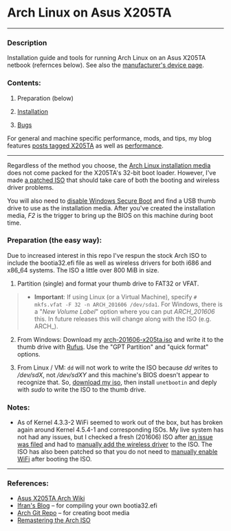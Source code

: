 # Arch Linux on Asus X205TA

-----

### Description

Installation guide and tools for running Arch Linux on an Asus X205TA netbook (refernces below). See also the [manufacturer's device page](https://www.asus.com/us/Notebooks/ASUS_EeeBook_X205TA/).

### Contents:

1) Preparation (below)

2) [Installation](https://github.com/gtbjj/x205ta/blob/master/INSTALL.md)

3) [Bugs](https://github.com/gtbjj/x205ta/blob/master/BUGS.md)

For general and machine specific performance, mods, and tips, my blog features [posts tagged X205TA](https://gtbjj.github.io/tags/#x205ta) as well as [performance](https://gtbjj.github.io/tags/#performance).

-----

Regardless of the method you choose, the [Arch Linux installation media](https://www.archlinux.org/download/) does not come packed for the X205TA's 32-bit boot loader.  However, I've made [a patched ISO](https://drive.google.com/file/d/0B2RH_BSaD6YPR0dxTU82SnFjMm8/view?usp=sharing) that should take care of both the booting and wireless driver problems.

You will also need to [disable Windows Secure Boot](http://itsfoss.com/disable-uefi-secure-boot-in-windows-8/) and find a USB thumb drive to use as the installation media.  After you've created the installation media, *F2* is the trigger to bring up the BIOS on this machine during boot time.

### Preparation (the easy way):
 
Due to increased interest in this repo I've respun the stock Arch ISO to include the bootia32.efi file as well as wireless drivers for both i686 and x86_64 systems.  The ISO a little over 800 MiB in size.

1)  Partition (single) and format your thumb drive to FAT32 or VFAT.

> * **Important**:  If using Linux (or a Virtual Machine), specify ```# mkfs.vfat -F 32 -n ARCH_201606 /dev/sda1```.  For Windows, there is a "*New Volume Label*" option where you can put *ARCH_201606* this.  In future releases this will change along with the ISO (e.g. ARCH_<YEAR><MONTH>).

2) From Windows:  Download my [arch-201606-x205ta.iso](https://drive.google.com/file/d/0B2RH_BSaD6YPWlJGV2xlSy1tcVU/view?usp=sharing) and write it to the thumb drive with [Rufus](https://rufus.akeo.ie/).  Use the "GPT Partition" and "quick format" options.

3) From Linux / VM: ```dd``` will not work to write the ISO because *dd* writes to */dev/sdX*, not */dev/sdXY* and this machine's BIOS doesn't appear to recognize that.  So, [download my iso](https://drive.google.com/file/d/0B2RH_BSaD6YPWlJGV2xlSy1tcVU/view?usp=sharing), then install ```unetbootin``` and deply with *sudo* to write the ISO to the thumb drive.

### Notes:

- As of Kernel 4.3.3-2 WiFi seemed to work out of the box, but has broken again around Kernel 4.5.4-1 and corresponding ISOs.  My live system has not had any issues, but I checked a fresh (201606) ISO after [an issue was filed](https://github.com/gtbjj/x205ta/issues/6) and had to [manually add the wireless driver](https://wiki.archlinux.org/index.php/Asus_x205ta#Adding_wireless_drivers_to_the_install_image) to the ISO.  The ISO has also been patched so that you do not need to [manually enable WiFi](https://wiki.archlinux.org/index.php/Asus_x205ta#Install_Arch) after booting the ISO.

-----

### References:

- [Asus X205TA Arch Wiki](https://wiki.archlinux.org/index.php/Asus_x205ta)
- [Ifran's Blog](http://ifranali.blogspot.com/2015/04/installing-arch-linux-on-asus-x205ta.html) – for compiling your own bootia32.efi
- [Arch Git Repo](https://projects.archlinux.org/archiso.git/tree/docs/README.transfer#n105) – for creating boot media
- [Remastering the Arch ISO](https://wiki.archlinux.org/index.php/Remastering_the_Install_ISO)
